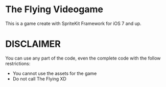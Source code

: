 # The Flying Videogame

This is a game create with SpriteKit Framework for iOS 7 and up.


# DISCLAIMER

You can use any part of the code, even the complete code with the follow
restrictions:

* You cannot use the assets for the game
* Do not call The Flying XD
